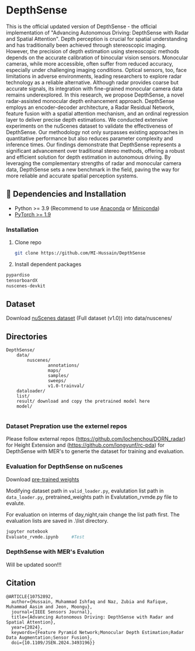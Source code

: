 # DepthSense
This is the official updated version of DepthSense - 
the official implementation of "Advancing Autonomous Driving: DepthSense with Radar and Spatial Attention".
Depth perception is crucial for spatial understanding and has traditionally been achieved through stereoscopic imaging. However, the precision of depth estimation using stereoscopic methods depends on the accurate calibration of binocular vision sensors. Monocular cameras, while more accessible, often suffer from reduced accuracy, especially under challenging imaging conditions. Optical sensors, too, face limitations in adverse environments, leading researchers to explore radar technology as a reliable alternative. Although radar provides coarse but accurate signals, its integration with fine-grained monocular camera data remains underexplored. In this research, we propose DepthSense, a novel radar-assisted monocular depth enhancement approach. DepthSense employs an encoder-decoder architecture, a Radar Residual Network, feature fusion with a spatial attention mechanism, and an ordinal regression layer to deliver precise depth estimations. We conducted extensive experiments on the nuScenes dataset to validate the effectiveness of DepthSense. Our methodology not only surpasses existing approaches in quantitative performance but also reduces parameter complexity and inference times. Our findings demonstrate that DepthSense represents a significant advancement over traditional stereo methods, offering a robust and efficient solution for depth estimation in autonomous driving. By leveraging the complementary strengths of radar and monocular camera data, DepthSense sets a new benchmark in the field, paving the way for more reliable and accurate spatial perception systems.



## :wrench: Dependencies and Installation

- Python >= 3.9 (Recommend to use [Anaconda](https://www.anaconda.com/download/#linux) or [Miniconda](https://docs.conda.io/en/latest/miniconda.html))
- [PyTorch >= 1.9](https://pytorch.org/)

### Installation

1. Clone repo

    ```bash
    git clone https://github.com/MI-Hussain/DepthSense
    ```

1. Install dependent packages

```bash
pypardiso
tensorboardX
nuscenes-devkit
```
## Dataset

Download [nuScenes dataset](https://www.nuscenes.org/) (Full dataset (v1.0)) into data/nuscenes/

## Directories
```plain
DepthSense/
    data/                           							 
        nuscenes/                 		    
                annotations/
                maps/
                samples/
                sweeps/
                v1.0-trainval/
    dataloader/
    list/
    result/ download and copy the pretrained model here
    model/                   				   	        
                   	     				
```

### Dataset Prepration use the externel repos

Please follow external repos (https://github.com/lochenchou/DORN_radar) for Height Extension and (https://github.com/longyunf/rc-pda) for DepthSense with MER's to generte the dataset for training and evaluation.

### Evaluation for DepthSense on nuScenes

Download [pre-trained weights](https://drive.google.com/file/d/1VKVg63d5UMNjc2busvdM23rXrs8TZb-X/view?usp=sharing)


Modifying dataset path in `valid_loader.py`, evalutation list path in `data_loader.py`, pretrained_weights path in Evalutation_rvmde.py file to evalute. 

For evaluation on interms of day,night,rain change the list path first. The evaluation lists are saved in .\list directory.

``` bash
jupyter notebook
Evaluate_rvmde.ipynb     #Test
```

### DepthSense with MER's Evalution

Will be updated soon!!!

## Citation
```plain
@ARTICLE{10752892,
  author={Hussain, Muhammad Ishfaq and Naz, Zubia and Rafique, Muhammad Aasim and Jeon, Moongu},
  journal={IEEE Sensors Journal}, 
  title={Advancing Autonomous Driving: DepthSense with Radar and Spatial Attention}, 
  year={2024},
  keywords={Feature Pyramid Network;Monocular Depth Estimation;Radar Data Augmentation;Sensor Fusion},
  doi={10.1109/JSEN.2024.3493196}}
```
